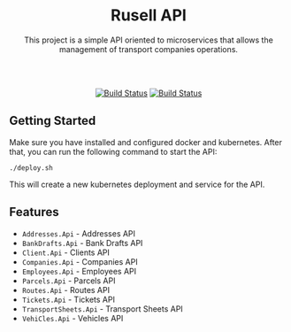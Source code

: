 <h1 align="center">Rusell API</h1>
<p align="center">This project is a simple API oriented to microservices that allows the management of transport companies operations.</p>
<br/>
<p align="center">
    <br/>
    <a href="https://github.com/cantte/Rusell.Api"><img src="https://github.com/cantte/Rusell.Api/actions/workflows/dotnet.yml/badge.svg" alt="Build Status" /></a>
    <a href="https://codecov.io/gh/cantte/Rusell.Api"><img src="https://codecov.io/gh/cantte/Rusell.Api/branch/main/graph/badge.svg?token=M4zDvKX10h" alt="Build Status" /></a>
</p>

## Getting Started

Make sure you have installed and configured docker and kubernetes. After that, you can run the following command to
start the API:

```shell
./deploy.sh
```

This will create a new kubernetes deployment and service for the API.

## Features
- `Addresses.Api` - Addresses API
- `BankDrafts.Api` - Bank Drafts API
- `Client.Api` - Clients API
- `Companies.Api` - Companies API
- `Employees.Api` - Employees API
- `Parcels.Api` - Parcels API
- `Routes.Api` - Routes API
- `Tickets.Api` - Tickets API
- `TransportSheets.Api` - Transport Sheets API
- `VehiCles.Api` - Vehicles API
